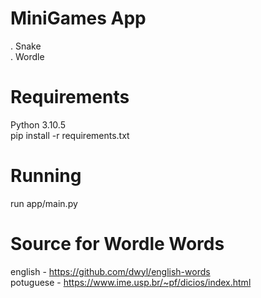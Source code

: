 # MiniGames App
 . Snake \
 . Wordle 

# Requirements
Python 3.10.5\
pip install -r requirements.txt



# Running
run app/main.py

# Source for Wordle Words
english - https://github.com/dwyl/english-words \
potuguese - https://www.ime.usp.br/~pf/dicios/index.html
